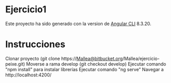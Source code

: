 # Ejercicio1

Este proyecto ha sido generado con la version de [Angular CLI](https://github.com/angular/angular-cli) 8.3.20.

# Instrucciones

Clonar proyecto (git clone https://Mallea@bitbucket.org/Mallea/ejercicio-peixe.git)
Moverse a rama develop (git checkout develop)
Ejecutar comando "npm install" para instalar librerías
Ejecutar comando "ng serve"
Navegar a http://localhost:4200/
